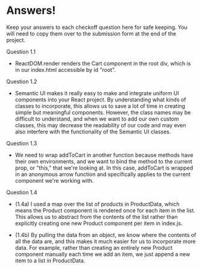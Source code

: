 # Answers!
Keep your answers to each checkoff question here for safe keeping. You will need to copy them over to the submission form at the end of the project. 

Question 1.1
* ReactDOM.render renders the Cart component in the root div, which is in our index.html accessible by id "root".

Question 1.2
* Semantic UI makes it really easy to make and integrate uniform UI components into your React project. By understanding what kinds of classes to incorporate, this allows us to save a lot of time in creating simple but meaningful components. However, the class names may be difficult to understand, and when we want to add our own custom classes, this may decrease the readability of our code and may even also interfere with the functionality of the Semantic UI classes.

Question 1.3
* We need to wrap addToCart in another function because methods have their own environments, and we want to bind the method to the current prop, or "this," that we're looking at. In this case, addToCart is wrapped in an anonymous arrow function and specifically applies to the current component we're working with.

Question 1.4
* (1.4a) I used a map over the list of products in ProductData, which means the Product component is rendered once for each item in the list. This allows us to abstract from the contents of the list rather than explicitly creating one new Product component per item in index.js.

* (1.4b) By pulling the data from an object, we know where the contents of all the data are, and this makes it much easier for us to incorporate more data. For example, rather than creating an entirely new Product component manually each time we add an item, we just append a new item to a list in ProductData.

